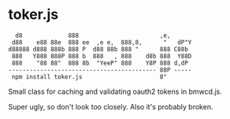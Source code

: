 # toker.js

```
  d8             888                       ,e,
 d88    e88 88e  888 ee  ,e e,  888,8,      "   dP"Y
d88888 d888 888b 888 P  d88 88b 888 "      888 C88b
 888   Y888 888P 888 b  888   , 888    d8b 888  Y88D
 888    "88 88"  888 8b  "YeeP" 888    Y8P 888 d,dP
------------------------------------------ 88P -----
 npm install toker.js                      8"
```

Small class for caching and validating oauth2 tokens in bmwcd.js.

Super ugly, so don't look too closely. Also it's probably broken.
